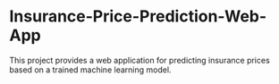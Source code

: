 # Insurance-Price-Prediction-Web-App
This project provides a web application for predicting insurance prices based on a trained machine learning model.
